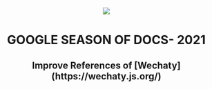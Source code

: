 <div align ="center"
    <img src ="assets/gsod.svg" width =500/>
    <br/>
    <img src ="assets/wechaty.svg" width= 500/>
    <br/>
    <h1><b>GOOGLE SEASON OF DOCS- 2021</b></h1>
    <h2>Improve References of [Wechaty](https://wechaty.js.org/)
    
    
